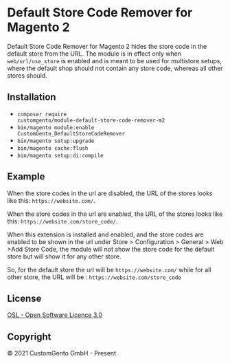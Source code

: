 # Default Store Code Remover for Magento 2

Default Store Code Remover for Magento 2 hides the store code in the default store from the URL. The module is in effect only when <code>web/url/use_store</code> is enabled and is meant to be used for multistore setups, where the default shop should not contain any store code, whereas all other stores should.

## Installation

* <code>composer require customgento/module-default-store-code-remover-m2</code>
* <code>bin/magento module:enable CustomGento_DefaultStoreCodeRemover</code>
* <code>bin/magento setup:upgrade</code>
* <code>bin/magento cache:flush</code>
* <code>bin/magento setup:di:compile</code>

## Example
When the store codes in the url are disabled, the URL of the stores looks like this: `https://website.com/`.

When the store codes in the url are enabled, the URL of the stores looks like this: `https://website.com/store_code/`.

When this extension is installed and enabled, and the store codes are enabled to be shown in the url under
Store > Configuration > General > Web >Add Store Code, the module will not show the store code for the default store 
but will show it for any other store.

So, for the default store the url will be `https://website.com/` while for all other store, the URL will be : `https://website.com/store_code`

## License
[OSL - Open Software Licence 3.0](https://opensource.org/licenses/osl-3.0.php)

## Copyright
&copy; 2021 CustomGento GmbH - Present
